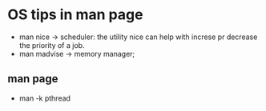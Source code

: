 # OS tips in man page
* man nice -> scheduler:
  the utility nice can help with increse pr decrease the priority of a job.
* man madvise -> memory manager;


## man page
* man -k pthread
